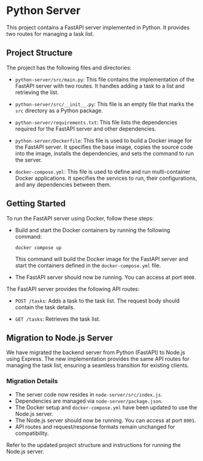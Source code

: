 # Python Server

This project contains a FastAPI server implemented in Python. It provides two routes for managing a task list.

## Project Structure

The project has the following files and directories:

- `python-server/src/main.py`: This file contains the implementation of the FastAPI server with two routes. It handles adding a task to a list and retrieving the list.

- `python-server/src/__init__.py`: This file is an empty file that marks the `src` directory as a Python package.

- `python-server/requirements.txt`: This file lists the dependencies required for the FastAPI server and other dependencies.

- `python-server/Dockerfile`: This file is used to build a Docker image for the FastAPI server. It specifies the base image, copies the source code into the image, installs the dependencies, and sets the command to run the server.

- `docker-compose.yml`: This file is used to define and run multi-container Docker applications. It specifies the services to run, their configurations, and any dependencies between them.

## Getting Started

To run the FastAPI server using Docker, follow these steps:

- Build and start the Docker containers by running the following command:

  ```shell
  docker compose up
  ```

  This command will build the Docker image for the FastAPI server and start the containers defined in the `docker-compose.yml` file.

- The FastAPI server should now be running. You can access at port `8000`.

The FastAPI server provides the following API routes:

- `POST /tasks`: Adds a task to the task list. The request body should contain the task details.

- `GET /tasks`: Retrieves the task list.

## Migration to Node.js Server

We have migrated the backend server from Python (FastAPI) to Node.js using Express. The new implementation provides the same API routes for managing the task list, ensuring a seamless transition for existing clients.

### Migration Details

- The server code now resides in `node-server/src/index.js`.
- Dependencies are managed via `node-server/package.json`.
- The Docker setup and `docker-compose.yml` have been updated to use the Node.js 
server.
- The Node.js server should now be running. You can access at port `8001`.
- API routes and request/response formats remain unchanged for compatibility.

Refer to the updated project structure and instructions for running the Node.js server.


